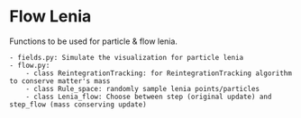 # Flow Lenia

Functions to be used for particle & flow lenia.

    - fields.py: Simulate the visualization for particle lenia
    - flow.py: 
        - class ReintegrationTracking: for ReintegrationTracking algorithm to conserve matter's mass
        - class Rule_space: randomly sample lenia points/particles
        - class Lenia_flow: Choose between step (original update) and step_flow (mass conserving update)